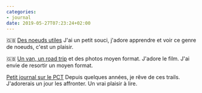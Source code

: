 ```yaml
---
categories:
- journal
date: 2019-05-27T07:23:24+02:00
---
```


🇬🇧 [Des noeuds utiles](https://www.outsideonline.com/2396582/5-knots-every-adventurer-should-know) J'ai un petit souci, j'adore apprendre et voir ce genre de noeuds, c'est un plaisir.

🇬🇧 [Un van, un road trip](https://www.fieldmag.com/articles/vw-bus-america-roadtrip) et des photos moyen format. J'adore le film. J'ai envie de resortir un moyen format.

[Petit journal sur le PCT](https://www.outside.fr/comment-jai-tue-mon-ego-sur-le-pacific-crest-trail/) Depuis quelques années, je rêve de ces trails. J'adorerais un jour les affronter. Un vrai plaisir à lire.
